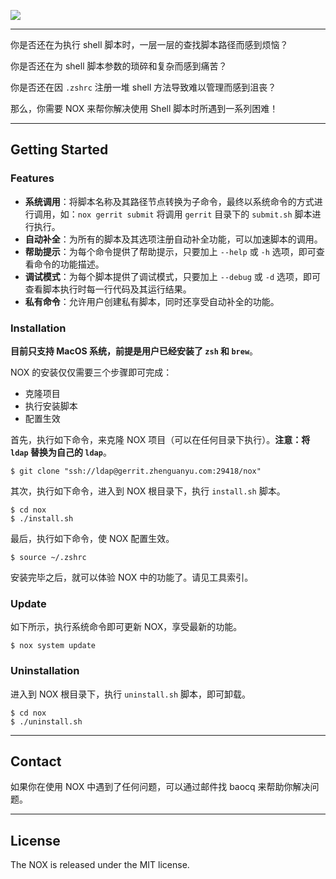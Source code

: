 

![](https://chuquan-public-r-001.oss-cn-shanghai.aliyuncs.com/nox/nox.png)

---

你是否还在为执行 shell 脚本时，一层一层的查找脚本路径而感到烦恼？

你是否还在为 shell 脚本参数的琐碎和复杂而感到痛苦？

你是否还在因 `.zshrc` 注册一堆 shell 方法导致难以管理而感到沮丧？

那么，你需要 NOX 来帮你解决使用 Shell 脚本时所遇到一系列困难！

---

## Getting Started
### Features
- **系统调用**：将脚本名称及其路径节点转换为子命令，最终以系统命令的方式进行调用，如：`nox gerrit submit` 将调用 `gerrit` 目录下的 `submit.sh` 脚本进行执行。
- **自动补全**：为所有的脚本及其选项注册自动补全功能，可以加速脚本的调用。
- **帮助提示**：为每个命令提供了帮助提示，只要加上 `--help` 或 `-h` 选项，即可查看命令的功能描述。
- **调试模式**：为每个脚本提供了调试模式，只要加上 `--debug` 或 `-d` 选项，即可查看脚本执行时每一行代码及其运行结果。
- **私有命令**：允许用户创建私有脚本，同时还享受自动补全的功能。

### Installation
**目前只支持 MacOS 系统，前提是用户已经安装了 `zsh` 和 `brew`**。

NOX 的安装仅仅需要三个步骤即可完成：
- 克隆项目
- 执行安装脚本
- 配置生效

首先，执行如下命令，来克隆 NOX 项目（可以在任何目录下执行）。**注意：将 `ldap` 替换为自己的 `ldap`**。

```shell
$ git clone "ssh://ldap@gerrit.zhenguanyu.com:29418/nox"
```

其次，执行如下命令，进入到 NOX 根目录下，执行 `install.sh` 脚本。

```shel
$ cd nox
$ ./install.sh
```

最后，执行如下命令，使 NOX 配置生效。

```shell
$ source ~/.zshrc
```

安装完毕之后，就可以体验 NOX 中的功能了。请见工具索引。

### Update
如下所示，执行系统命令即可更新 NOX，享受最新的功能。

```shell
$ nox system update
```

### Uninstallation
进入到 NOX 根目录下，执行 `uninstall.sh` 脚本，即可卸载。

```shell
$ cd nox
$ ./uninstall.sh
```

---

## Contact
如果你在使用 NOX 中遇到了任何问题，可以通过邮件找 baocq 来帮助你解决问题。

---

## License
The NOX is released under the MIT license.
